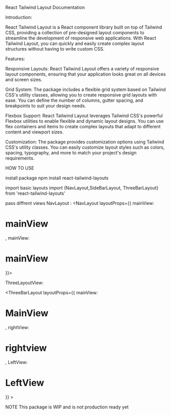 React Tailwind Layout Documentation

Introduction:

React Tailwind Layout is a React component library built on top of Tailwind CSS, providing a collection of pre-designed layout components to streamline the development of responsive web applications. With React Tailwind Layout, you can quickly and easily create complex layout structures without having to write custom CSS.

Features:

Responsive Layouts: React Tailwind Layout offers a variety of responsive layout components, ensuring that your application looks great on all devices and screen sizes.

Grid System: The package includes a flexible grid system based on Tailwind CSS's utility classes, allowing you to create responsive grid layouts with ease. You can define the number of columns, gutter spacing, and breakpoints to suit your design needs.

Flexbox Support: React Tailwind Layout leverages Tailwind CSS's powerful Flexbox utilities to enable flexible and dynamic layout designs. You can use flex containers and items to create complex layouts that adapt to different content and viewport sizes.

Customization: The package provides customization options using Tailwind CSS's utility classes. You can easily customize layout styles such as colors, spacing, typography, and more to match your project's design requirements.


HOW TO USE 

install package
npm install react-tailwind-layouts

import basic layouts 
import {NavLayout,SideBarLayout, ThreeBarLayout} from 'react-tailwind-layouts'

pass diffrent views
NavLayout : 
<NavLayout layoutProps={{ mainView: <h1>mainView</h1>, mainView: <h1>mainView</h2>}}></NavLayout>

ThreeLayoutView:

 <ThreeBarLayout   layoutProps={{ mainView: <h1>MainView</h1>, rightView: <h1>rightview</h1>, LeftView: <h1>LeftView</h1>}} ></ThreeBarLayout>


 NOTE
 This package is WIP and is not production ready yet
